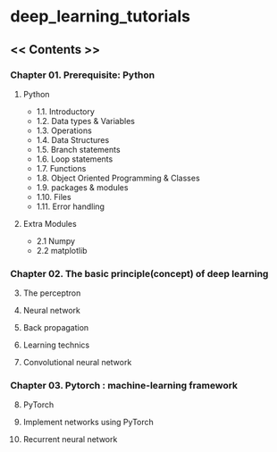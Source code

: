 # deep_learning_tutorials



## << Contents >>
### Chapter 01. Prerequisite: Python
1. Python
   - 1.1. Introductory
   - 1.2. Data types & Variables
   - 1.3. Operations
   - 1.4. Data Structures
   - 1.5. Branch statements
   - 1.6. Loop statements
   - 1.7. Functions
   - 1.8. Object Oriented Programming & Classes
   - 1.9. packages & modules
   - 1.10. Files
   - 1.11. Error handling

2. Extra Modules
   - 2.1 Numpy
   - 2.2 matplotlib

### Chapter 02. The basic principle(concept) of deep learning
3. The perceptron

4. Neural network

5. Back propagation

6. Learning technics

7. Convolutional neural network

### Chapter 03. Pytorch : machine-learning framework
8. PyTorch

9. Implement networks using PyTorch

10. Recurrent neural network
